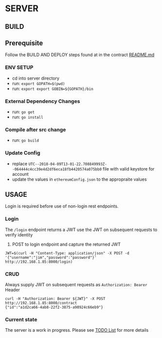 # SERVER

## BUILD

## Prerequisite

Follow the BUILD AND DEPLOY steps found at in the contract [README.md](../contracts/README.md)

### ENV SETUP

* cd into server directory
* run: `export GOPATH=$(pwd)`
* run: `export export GOBIN=${GOPATH}/bin`

### External Dependency Changes

* run: `go get`
* run: `go install`

### Compile after src change

* run: `go build`

### Update Config

* replace `UTC--2018-04-09T13-01-22.708849993Z--064444c4cc39e4d2df6eca18fb4420574a075bb0` file with valid keystore for account
* update the values in `ethereumConfig.json` to the appropraite values

## USAGE

Login is required before use of non-login rest endpoints.

### Login

The `/login` endpoint returns a JWT use the JWT on subsequent requests to verify identity

1. POST to login endpoint and capture the returned JWT

```shell
JWT=$(curl -H "Content-Type: application/json" -X POST -d '{"username":"jim","password":"password"}' http://192.168.1.85:8000/login)
```

### CRUD

Always supply JWT on subsequent requests as `Authorization: Bearer` Header

```shell
curl -H "Authorization: Bearer ${JWT}" -X POST http://192.168.1.85:8000/contract
{"id":"a1d2ca66-4ab8-22f2-3875-a98924c66eb9"}
```

### Current state

The server is a work in progress. Please see [TODO List](TODO.md) for more details
